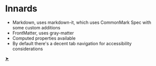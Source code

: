 Innards
====
- Markdown, uses markdown-it, which uses CommonMark Spec with some custom additions
- FrontMatter, uses gray-matter
- Computed properties available
- By default there's a decent tab navigation for accessibility considerations

[&#10148;](./use)
